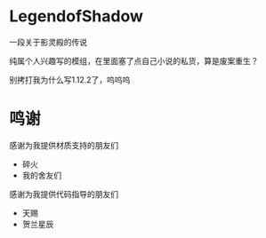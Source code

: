 # LegendofShadow
一段关于影灵殿的传说

纯属个人兴趣写的模组，在里面塞了点自己小说的私货，算是废案重生？

别拷打我为什么写1.12.2了，呜呜呜

# 鸣谢
感谢为我提供材质支持的朋友们
* 碎火
* 我的舍友们

感谢为我提供代码指导的朋友们
* 天赐
* 贺兰星辰


